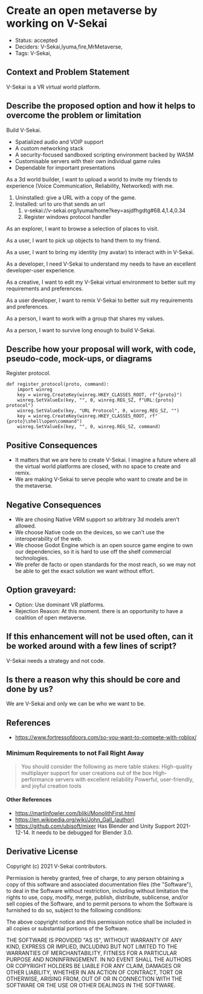 # Create an open metaverse by working on V-Sekai

- Status: accepted <!-- draft | rejected | accepted | deprecated | superseded by -->
- Deciders: V-Sekai,lyuma,fire,MrMetaverse,
- Tags: V-Sekai,

## Context and Problem Statement

V-Sekai is a VR virtual world platform.

## Describe the proposed option and how it helps to overcome the problem or limitation

Build V-Sekai.

- Spatialized audio and VOIP support
- A custom networking stack
- A security-focused sandboxed scripting environment backed by WASM
- Customisable servers with their own individual game rules
- Dependable for important presentations


As a 3d world builder, I want to upload a world to invite my friends to experience (Voice Communication, Reliability, Networked) with me.

1. Uninstalled: give a URL with a copy of the game.
2. Installed: url to uro that sends an url
   1. v-sekai://v-sekai.org/lyuma/home?key=asjdfhgdtg#68.4,1.4,0.34
   1. Register windows protocol handler

As an explorer, I want to browse a selection of places to visit.

As a user, I want to pick up objects to hand them to my friend.

As a user, I want to bring my identity (my avatar) to interact with in V-Sekai.

As a developer, I need V-Sekai to understand my needs to have an excellent developer-user experience.

As a creative, I want to edit my V-Sekai virtual environment to better suit my requirements and preferences.

As a user developer, I want to remix V-Sekai to better suit my requirements and preferences.

As a person, I want to work with a group that shares my values.

As a person, I want to survive long enough to build V-Sekai.

## Describe how your proposal will work, with code, pseudo-code, mock-ups, or diagrams

Register protocol.

```
def register_protocol(proto, command):
    import winreg
    key = winreg.CreateKey(winreg.HKEY_CLASSES_ROOT, rf"{proto}")
    winreg.SetValueEx(key, "", 0, winreg.REG_SZ, f"URL:{proto} protocol")
    winreg.SetValueEx(key, "URL Protocol", 0, winreg.REG_SZ, "")
    key = winreg.CreateKey(winreg.HKEY_CLASSES_ROOT, rf"{proto}\shell\open\command")
    winreg.SetValueEx(key, "", 0, winreg.REG_SZ, command)
```

## Positive Consequences <!-- optional -->

- It matters that we are here to create V-Sekai. I imagine a future where all the virtual world platforms are closed, with no space to create and remix.
- We are making V-Sekai to serve people who want to create and be in the metaverse.

## Negative Consequences <!-- optional -->

- We are chosing Native VRM support so arbitrary 3d models aren't allowed.
- We choose Native code on the devices, so we can't use the interoperability of the web.
- We choose Godot Engine which is an open source game engine to own our dependencies, so it is hard to use off the shelf commercial technologies.
- We prefer de facto or open standards for the most reach, so we may not be able to get the exact solution we want without effort.

## Option graveyard: <!-- same as above -->

- Option: Use dominant VR platforms.
- Rejection Reason: At this moment. there is an opportunity to have a coalition of open metaverse.

## If this enhancement will not be used often, can it be worked around with a few lines of script?

V-Sekai needs a strategy and not code.

## Is there a reason why this should be core and done by us?

We are V-Sekai and only we can be who we want to be.

## References <!-- optional and numbers of links can vary -->

- https://www.fortressofdoors.com/so-you-want-to-compete-with-roblox/

### Minimum Requirements to not Fail Right Away

> You should consider the following as mere table stakes:
> High-quality multiplayer support for user creations out of the box
> High-performance servers with excellent reliability
> Powerful, user-friendly, and joyful creation tools

#### Other References

- https://martinfowler.com/bliki/MonolithFirst.html
- https://en.wikipedia.org/wiki/John_Gall_(author)
- https://github.com/ubisoft/mixer Has Blender and Unity Support 2021-12-14. It needs to be debugged for Blender 3.0.

## Derivative License

Copyright (c) 2021 V-Sekai contributors.

Permission is hereby granted, free of charge, to any person obtaining a copy
of this software and associated documentation files (the "Software"), to deal
in the Software without restriction, including without limitation the rights
to use, copy, modify, merge, publish, distribute, sublicense, and/or sell
copies of the Software, and to permit persons to whom the Software is
furnished to do so, subject to the following conditions:

The above copyright notice and this permission notice shall be included in all
copies or substantial portions of the Software.

THE SOFTWARE IS PROVIDED "AS IS", WITHOUT WARRANTY OF ANY KIND, EXPRESS OR
IMPLIED, INCLUDING BUT NOT LIMITED TO THE WARRANTIES OF MERCHANTABILITY,
FITNESS FOR A PARTICULAR PURPOSE AND NONINFRINGEMENT. IN NO EVENT SHALL THE
AUTHORS OR COPYRIGHT HOLDERS BE LIABLE FOR ANY CLAIM, DAMAGES OR OTHER
LIABILITY, WHETHER IN AN ACTION OF CONTRACT, TORT OR OTHERWISE, ARISING FROM,
OUT OF OR IN CONNECTION WITH THE SOFTWARE OR THE USE OR OTHER DEALINGS IN THE
SOFTWARE.
